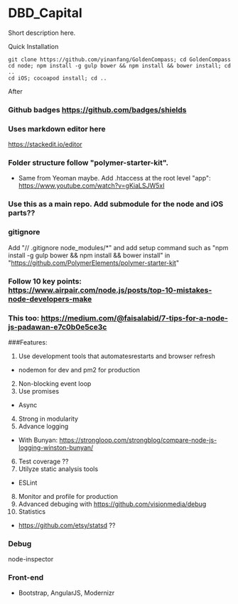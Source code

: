 # DBD_Capital
Short description here.

Quick Installation

    git clone https://github.com/yinanfang/GoldenCompass; cd GoldenCompass
    cd node; npm install -g gulp bower && npm install && bower install; cd ..
    cd iOS; cocoapod install; cd ..

After

### Github badges https://github.com/badges/shields

### Uses markdown editor here
https://stackedit.io/editor
### Folder structure follow "polymer-starter-kit".
  * Same from Yeoman maybe. Add .htaccess at the root level "app": https://www.youtube.com/watch?v=gKiaLSJW5xI

### Use this as a main repo. Add submodule for the node and iOS parts??

### gitignore
Add "// .gitignore node_modules/*" and add setup command such as "npm install -g gulp bower && npm install && bower install" in "https://github.com/PolymerElements/polymer-starter-kit"

### Follow 10 key points: https://www.airpair.com/node.js/posts/top-10-mistakes-node-developers-make
### This too: https://medium.com/@faisalabid/7-tips-for-a-node-js-padawan-e7c0b0e5ce3c
###Features:
1. Use development tools that automatesrestarts and browser refresh
  * nodemon for dev and pm2 for production
2. Non-blocking event loop
3. Use promises
  * Async
4. Strong in modularity
5. Advance logging
  * With Bunyan: https://strongloop.com/strongblog/compare-node-js-logging-winston-bunyan/
6. Test coverage ??
7. Utilyze static analysis tools
  * ESLint
8. Monitor and profile for production
9. Advanced debuging with https://github.com/visionmedia/debug
10. Statistics
  * https://github.com/etsy/statsd   ??

### Debug
node-inspector

### Front-end
  * Bootstrap, AngularJS, Modernizr






